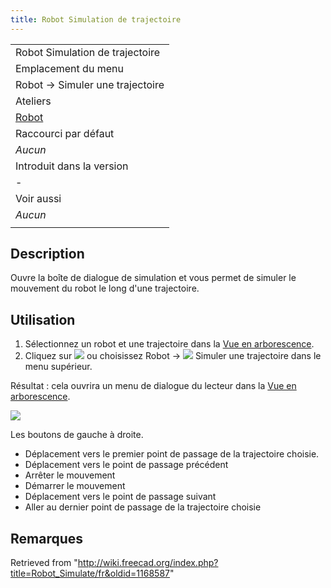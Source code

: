 ```yaml
---
title: Robot Simulation de trajectoire
---
```

|  |
| --- |
| Robot Simulation de trajectoire |
| Emplacement du menu |
| Robot → Simuler une trajectoire |
| Ateliers |
| [Robot](/Robot_Workbench/fr "Robot Workbench/fr") |
| Raccourci par défaut |
| *Aucun* |
| Introduit dans la version |
| - |
| Voir aussi |
| *Aucun* |
|  |

## Description

Ouvre la boîte de dialogue de simulation et vous permet de simuler le mouvement du robot le long d'une trajectoire.

## Utilisation

1. Sélectionnez un robot et une trajectoire dans la [Vue en arborescence](/Tree_view/fr "Tree view/fr").
2. Cliquez sur ![](/images/Robot_Simulate.svg) ou choisissez Robot → ![](/images/Robot_Simulate.svg) Simuler une trajectoire dans le menu supérieur.

Résultat : cela ouvrira un menu de dialogue du lecteur dans la [Vue en arborescence](/Tree_view/fr "Tree view/fr").

![](/images/Robot_Simulation_Player.jpg)

Les boutons de gauche à droite.

* Déplacement vers le premier point de passage de la trajectoire choisie.
* Déplacement vers le point de passage précédent
* Arrêter le mouvement
* Démarrer le mouvement
* Déplacement vers le point de passage suivant
* Aller au dernier point de passage de la trajectoire choisie

## Remarques

Retrieved from "<http://wiki.freecad.org/index.php?title=Robot_Simulate/fr&oldid=1168587>"